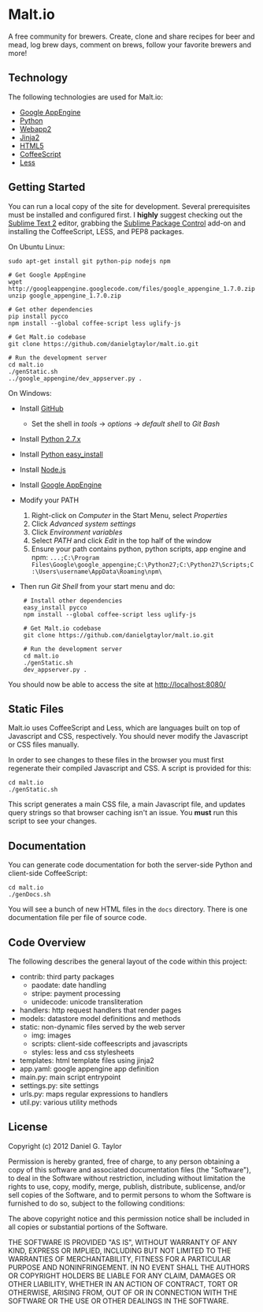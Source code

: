 Malt.io
=======
A free community for brewers. Create, clone and share recipes for beer and mead, log brew days, comment on brews, follow your favorite brewers and more!

Technology
----------
The following technologies are used for Malt.io:

 * [Google AppEngine](https://developers.google.com/appengine/)
 * [Python](http://www.python.org/)
 * [Webapp2](http://webapp-improved.appspot.com/)
 * [Jinja2](http://jinja.pocoo.org/docs/)
 * [HTML5](http://www.html5rocks.com/)
 * [CoffeeScript](http://coffeescript.org)
 * [Less](http://www.lesscss.org/)

Getting Started
---------------
You can run a local copy of the site for development. Several prerequisites must be installed and configured first. I **highly** suggest checking out the [Sublime Text 2](http://www.sublimetext.com/2) editor, grabbing the [Sublime Package Control](http://wbond.net/sublime_packages/package_control/installation) add-on and installing the CoffeeScript, LESS, and PEP8 packages.

On Ubuntu Linux:

	sudo apt-get install git python-pip nodejs npm

	# Get Google AppEngine
	wget http://googleappengine.googlecode.com/files/google_appengine_1.7.0.zip
	unzip google_appengine_1.7.0.zip

	# Get other dependencies
	pip install pycco
	npm install --global coffee-script less uglify-js

	# Get Malt.io codebase
	git clone https://github.com/danielgtaylor/malt.io.git

	# Run the development server
	cd malt.io
	./genStatic.sh
	../google_appengine/dev_appserver.py .

On Windows:

 * Install [GitHub](http://windows.github.com/)
 	* Set the shell in *tools* -> *options* -> *default shell* to *Git Bash*
 * Install [Python 2.7.x](http://python.org/download/)
 * Install [Python easy_install](http://pypi.python.org/packages/2.7/s/setuptools/setuptools-0.6c11.win32-py2.7.exe#md5=57e1e64f6b7c7f1d2eddfc9746bbaf20)
 * Install [Node.js](http://nodejs.org/#download)
 * Install [Google AppEngine](https://developers.google.com/appengine/downloads)
 * Modify your PATH
	1. Right-click on *Computer* in the Start Menu, select *Properties*
	1. Click *Advanced system settings*
	1. Click *Environment variables*
	1. Select *PATH* and click *Edit* in the top half of the window
	1. Ensure your path contains python, python scripts, app engine and npm: `...;C:\Program Files\Google\google_appengine;C:\Python27;C:\Python27\Scripts;C:\Users\username\AppData\Roaming\npm\`
 * Then run *Git Shell* from your start menu and do:

		# Install other dependencies
		easy_install pycco
		npm install --global coffee-script less uglify-js

		# Get Malt.io codebase
		git clone https://github.com/danielgtaylor/malt.io.git

		# Run the development server
		cd malt.io
		./genStatic.sh
		dev_appserver.py .

You should now be able to access the site at [http://localhost:8080/](http://localhost:8080)

Static Files
------------
Malt.io uses CoffeeScript and Less, which are languages built on top of Javascript and CSS, respectively. You should never modify the Javascript or CSS files manually.

In order to see changes to these files in the browser you must first regenerate their compiled Javascript and CSS. A script is provided for this:

	cd malt.io
	./genStatic.sh

This script generates a main CSS file, a main Javascript file, and updates query strings so that browser caching isn't an issue. You **must** run this script to see your changes.

Documentation
-------------
You can generate code documentation for both the server-side Python and client-side CoffeeScript:

	cd malt.io
	./genDocs.sh

You will see a bunch of new HTML files in the `docs` directory. There is one documentation file per file of source code.

Code Overview
-------------
The following describes the general layout of the code within this project:

 * contrib: third party packages
	* paodate: date handling
	* stripe: payment processing
	* unidecode: unicode transliteration
 * handlers: http request handlers that render pages
 * models: datastore model definitions and methods
 * static: non-dynamic files served by the web server
 	* img: images
	* scripts: client-side coffeescripts and javascripts
	* styles: less and css stylesheets
* templates: html template files using jinja2
* app.yaml: google appengine app definition
* main.py: main script entrypoint
* settings.py: site settings
* urls.py: maps regular expressions to handlers
* util.py: various utility methods

License
-------
Copyright (c) 2012 Daniel G. Taylor

Permission is hereby granted, free of charge, to any person obtaining a copy of this software and associated documentation files (the "Software"), to deal in the Software without restriction, including without limitation the rights to use, copy, modify, merge, publish, distribute, sublicense, and/or sell copies of the Software, and to permit persons to whom the Software is furnished to do so, subject to the following conditions:

The above copyright notice and this permission notice shall be included in all copies or substantial portions of the Software.

THE SOFTWARE IS PROVIDED "AS IS", WITHOUT WARRANTY OF ANY KIND, EXPRESS OR IMPLIED, INCLUDING BUT NOT LIMITED TO THE WARRANTIES OF MERCHANTABILITY, FITNESS FOR A PARTICULAR PURPOSE AND NONINFRINGEMENT. IN NO EVENT SHALL THE AUTHORS OR COPYRIGHT HOLDERS BE LIABLE FOR ANY CLAIM, DAMAGES OR OTHER LIABILITY, WHETHER IN AN ACTION OF CONTRACT, TORT OR OTHERWISE, ARISING FROM, OUT OF OR IN CONNECTION WITH THE SOFTWARE OR THE USE OR OTHER DEALINGS IN THE SOFTWARE.